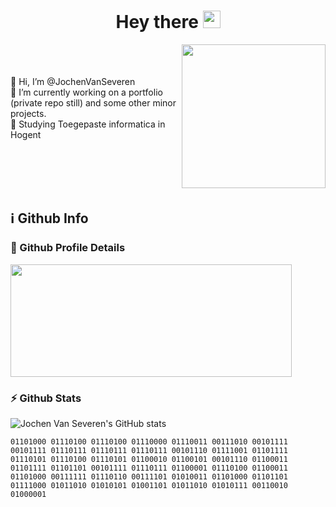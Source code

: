 <h1 align="center">
   Hey there <img width="28" src="https://media.giphy.com/media/hvRJCLFzcasrR4ia7z/giphy.gif" >
</h1>

[comment]: <> (<img align="right" src="https://api.ghprofile.me/view?username=JochenVanSeveren&color=2E3440&label=views"/>)

<img align="right"  width="230em" src="https://media.giphy.com/media/KJmbSTSyIzetubNgJ5/giphy.gif"/>
 <br/><br/><br/>
👋 Hi, I’m @JochenVanSeveren <br/>
🌱 I’m currently working on a portfolio (private repo still) and some other minor projects. <br/>
🏫 Studying Toegepaste informatica in Hogent

<br/><br/><br/><br/>

## ℹ️ Github Info

### 🔎 Github Profile Details

<img height="180em" width="450em" src="https://github-profile-summary-cards.vercel.app/api/cards/profile-details?username=JochenVanSeveren&show_icons=true&layout=compact&hide_border=true&theme=github_dark"/>

### ⚡ Github Stats

![Jochen Van Severen's GitHub stats](https://github-readme-stats.vercel.app/api?username=JochenVanSeveren&show_icons=true&layout=compact&hide_border=true&theme=github_dark)

<!-- [![Top Langs](https://github-readme-stats.vercel.app/api/top-langs/?username=JochenVanSeveren)](https://github.com/JochenVanSeveren/github-readme-stats&show_icons=true&layout=compact&hide_border=true&theme=github_dark) -->

`01101000 01110100 01110100 01110000 01110011 00111010 00101111 00101111 01110111 01110111 01110111 00101110 01111001 01101111 01110101 01110100 01110101 01100010 01100101 00101110 01100011 01101111 01101101 00101111 01110111 01100001 01110100 01100011 01101000 00111111 01110110 00111101 01010011 01101000 01101101 01111000 01011010 01010101 01001101 01011010 01010111 00110010 01000001`

<!---
JochenVanSeveren/JochenVanSeveren is a ✨ special ✨ repository because its `README.md` (this file) appears on your GitHub profile.
You can click the Preview link to take a look at your changes.
--->
